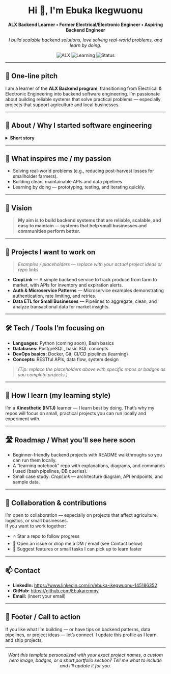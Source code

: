 <!-- ===========================
     GitHub Profile README
     Revamped for ALX Backend Learner
     Copy this into your README.md
     =========================== -->

<div align="center">
  <!-- Hero / Title -->
  <h1>Hi 👋, I'm Ebuka Ikegwuonu</h1>
  <p><strong>ALX Backend Learner • Former Electrical/Electronic Engineer • Aspiring Backend Engineer</strong></p>

  <!-- Quick badges / one-line summary -->
  <p>
    <em>I build scalable backend solutions, love solving real-world problems, and learn by doing.</em>
  </p>

  <!-- Optional badges (you can replace with shields.io badges later) -->
  <p>
    <img alt="ALX" src="https://img.shields.io/badge/ALX-Africa-663399?style=flat-square" />
    <img alt="Learning" src="https://img.shields.io/badge/Learning-Backend%20Engineering-0ea5e9?style=flat-square" />
    <img alt="Status" src="https://img.shields.io/badge/Status-Open%20to%20Opportunities-2ecc71?style=flat-square" />
  </p>
</div>

---

## 🚀 One-line pitch
I am a learner of the **ALX Backend program**, transitioning from Electrical & Electronic Engineering into backend software engineering. I’m passionate about building reliable systems that solve practical problems — especially projects that support agriculture and local businesses.

---

## 🧾 About / Why I started software engineering
<details>
<summary><strong>Short story</strong></summary>

I started software engineering because I want to turn practical problems into simple, scalable digital solutions. My background in Electrical/Electronic Engineering taught me how systems interact — now I want to bring that systems thinking to backend development: APIs, databases, and resilient services.

</details>

---

## 🎯 What inspires me / my passion
- Solving real-world problems (e.g., reducing post-harvest losses for smallholder farmers).  
- Building clean, maintainable APIs and data pipelines.  
- Learning by doing — prototyping, testing, and iterating quickly.

---

## 🌟 Vision
> **My aim is to build backend systems that are reliable, scalable, and easy to maintain — systems that help small businesses and communities perform better.**

---

## 🔭 Projects I want to work on
> *Examples / placeholders — replace with your actual project ideas or repo links*

- **CropLink** — A simple backend service to track produce from farm to market, with APIs for inventory and expiration alerts.  
- **Auth & Microservice Patterns** — Microservice examples demonstrating authentication, rate limiting, and retries.  
- **Data ETL for Small Businesses** — Pipelines to aggregate, clean, and analyze transactional data for market insights.

---

## 🛠️ Tech / Tools I’m focusing on
- **Languages:** Python (coming soon), Bash basics  
- **Databases:** PostgreSQL, basic SQL concepts  
- **DevOps basics:** Docker, Git, CI/CD pipelines (learning)  
- **Concepts:** RESTful APIs, data flow, system design

> *(Tip: replace the placeholders above with specific repos or badges as you complete projects.)*

---

## 🧩 How I learn (my learning style)
I’m a **Kinesthetic (INTJ)** learner — I learn best by doing. That’s why my repos will focus on small, practical projects you can run locally and experiment with.

---

## 🛣️ Roadmap / What you’ll see here soon
- Beginner-friendly backend projects with README walkthroughs so you can run them locally.  
- A “learning notebook” repo with explanations, diagrams, and commands I used (bash pipelines, DB queries).  
- Small case study: *CropLink* — architecture diagram, API endpoints, and sample data.

---

## 🤝 Collaboration & contributions
I’m open to collaboration — especially on projects that affect agriculture, logistics, or small businesses.  
If you want to work together:
- ⭐ Star a repo to follow progress
- 🐛 Open an issue or drop me a DM / email (see Contact below)
- 👥 Suggest features or small tasks I can pick up to learn faster

---

## 📫 Contact
- **LinkedIn:** https://www.linkedin.com/in/ebuka-ikegwuonu-145186352  
- **GitHub:** https://github.com/Ebukaremmy  
- **Email:** (insert your email)

---

## 📌 Footer / Call to action
If you like what I’m building — or have tips on backend patterns, data pipelines, or project ideas — let’s connect. I update this profile as I learn and ship projects.

---

<p align="center">
  <em>Want this template personalized with your exact project names, a custom hero image, badges, or a short portfolio section? Tell me what to include and I’ll update it for you.</em>
</p>
